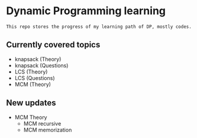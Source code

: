 # Dynamic Programming learning
    This repo stores the progress of my learning path of DP, mostly codes.

## Currently covered topics 
-   knapsack (Theory)
-   knapsack (Questions)
-   LCS (Theory)
-   LCS (Questions)
-   MCM (Theory)

## New updates
-   MCM Theory
    - MCM recursive
    - MCM memorization